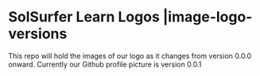 # SolSurfer Learn Logos |image-logo-versions

This repo will hold the images of our logo as it changes from version 0.0.0 onward. Currently our Github profile picture is version 0.0.1

